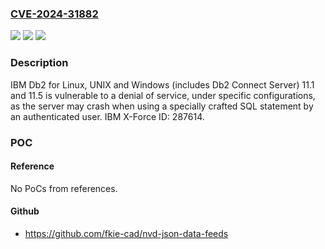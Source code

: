 ### [CVE-2024-31882](https://cve.mitre.org/cgi-bin/cvename.cgi?name=CVE-2024-31882)
![](https://img.shields.io/static/v1?label=Product&message=Db2%20for%20Linux%2C%20UNIX%20and%20Windows&color=blue)
![](https://img.shields.io/static/v1?label=Version&message=%3D%2011.1%2C%2011.5%20&color=brighgreen)
![](https://img.shields.io/static/v1?label=Vulnerability&message=CWE-943%20Improper%20Neutralization%20of%20Special%20Elements%20in%20Data%20Query%20Logic&color=brighgreen)

### Description

IBM Db2 for Linux, UNIX and Windows (includes Db2 Connect Server) 11.1 and 11.5 is vulnerable to a denial of service, under specific configurations, as the server may crash when using a specially crafted SQL statement by an authenticated user.  IBM X-Force ID:  287614.

### POC

#### Reference
No PoCs from references.

#### Github
- https://github.com/fkie-cad/nvd-json-data-feeds

